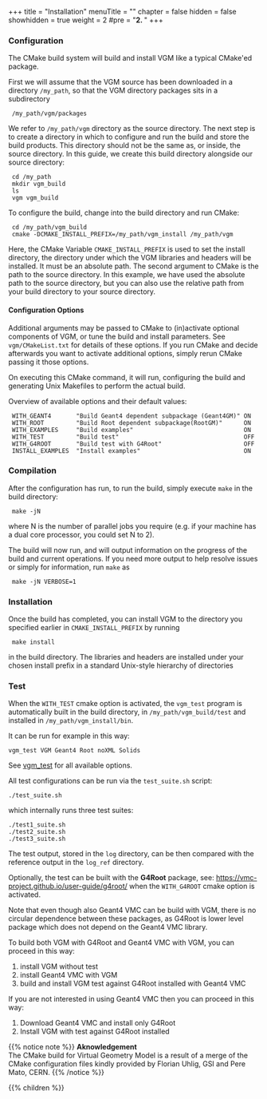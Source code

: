 +++
title = "Installation"
menuTitle = ""
chapter = false
hidden = false
showhidden = true
weight = 2
#pre = "<b>2. </b>"
+++
 
### Configuration

The CMake build system will build and install VGM like a typical CMake'ed 
package. 

First we will assume that the VGM source has been downloaded in a directory 
`/my_path`, so that the VGM directory packages sits in a subdirectory 

     /my_path/vgm/packages
 
We refer to `/my_path/vgm` directory as the source directory. The next step is to 
create a directory in which to configure and run the build and store the 
build products. This directory should not be the same as, or inside, 
the source directory. In this guide, we create this build directory 
alongside our source directory:

     cd /my_path
     mkdir vgm_build
     ls
     vgm vgm_build

To configure the build, change into the build directory and run CMake:

     cd /my_path/vgm_build
     cmake -DCMAKE_INSTALL_PREFIX=/my_path/vgm_install /my_path/vgm
  
Here, the CMake Variable `CMAKE_INSTALL_PREFIX` is used to set the install 
directory, the directory under which the VGM libraries and headers will be 
installed. It must be an absolute path. The second argument to CMake is the 
path to the source directory. In this example, we have used the absolute path
to the source directory, but you can also use the relative path from your 
build directory to your source directory. 

#### Configuration Options
 
Additional arguments may be passed to CMake to (in)activate optional 
components of VGM, or tune the build and install parameters. See 
`vgm/CMakeList.txt` for details of these  options. If you run CMake and decide
afterwards you want to activate additional options, simply rerun CMake 
passing it those options.

On executing this CMake command, it will run, configuring the build and 
generating  Unix Makefiles to perform the actual build. 
   
Overview of available options and their default values:

     WITH_GEANT4       "Build Geant4 dependent subpackage (Geant4GM)" ON
     WITH_ROOT         "Build Root dependent subpackage(RootGM)"      ON
     WITH_EXAMPLES     "Build examples"                               ON
     WITH_TEST         "Build test"                                   OFF
     WITH_G4ROOT       "Build test with G4Root"                       OFF
     INSTALL_EXAMPLES  "Install examples"                             ON
 
### Compilation

After the configuration has run, to run the build, simply execute `make` in 
the build directory:

     make -jN

where N is the number of parallel jobs you require (e.g. if your machine has
a dual core processor, you could set N to 2).

The build will now run, and will output information on the progress of the 
build and current operations. If you need more output to help resolve issues
or simply for information, run `make` as

     make -jN VERBOSE=1
  
### Installation

Once the build has completed, you can install VGM to the directory you 
specified earlier in `CMAKE_INSTALL_PREFIX` by running

     make install
  
in the build directory. The libraries and headers are installed under your
chosen install prefix in a standard Unix-style hierarchy of directories

### Test

When the `WITH_TEST` cmake option is activated, the `vgm_test` program is automatically 
built in the build directory, in `/my_path/vgm_build/test` and installed in 
`/my_path/vgm_install/bin`.
 
It can be run for example in this way:

    vgm_test VGM Geant4 Root noXML Solids

See [vgm_test](vgm_test) for all available options.

All test configurations can be run via the `test_suite.sh` script:

    ./test_suite.sh

which internally runs three test suites:

    ./test1_suite.sh
    ./test2_suite.sh
    ./test3_suite.sh

The test output, stored in the `log` directory, can be then compared
with the reference output in the `log_ref` directory.

Optionally, the test can be built with the **G4Root** package, see:
https://vmc-project.github.io/user-guide/g4root/
when the `WITH_G4ROOT` cmake option is activated.
   
Note that even though also Geant4 VMC can be build with VGM, there is no
circular dependence between these packages, as G4Root is lower level package
which does not depend on the Geant4 VMC library.

To build both VGM with G4Root and Geant4 VMC with VGM, you can proceed
in this way:
   1. install VGM without test
   2. install Geant4 VMC with VGM
   3. build and install VGM test against G4Root installed with Geant4 VMC
   
If you are not interested in using Geant4 VMC then you can proceed 
in this way:
   1. Download Geant4 VMC and install only G4Root
   2. Install VGM with test against G4Root installed
 
{{% notice note %}}
**Aknowledgement**\
The CMake build for Virtual Geometry Model is a result of a merge 
of the CMake configuration files kindly provided 
by Florian Uhlig, GSI and Pere Mato, CERN.
{{% /notice %}}

{{% children  %}}

